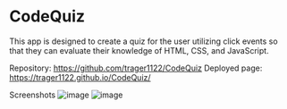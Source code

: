 # CodeQuiz
This app is designed to create a quiz for the user utilizing click events so that they can evaluate their knowledge of HTML, CSS, and JavaScript.

Repository: https://github.com/trager1122/CodeQuiz
Deployed page: https://trager1122.github.io/CodeQuiz/

Screenshots
![image](https://user-images.githubusercontent.com/69808653/94717969-094f6600-031f-11eb-927c-3e9a192025a8.png)
![image](https://user-images.githubusercontent.com/69808653/94718085-31d76000-031f-11eb-9c2c-1c3af7562c23.png)
